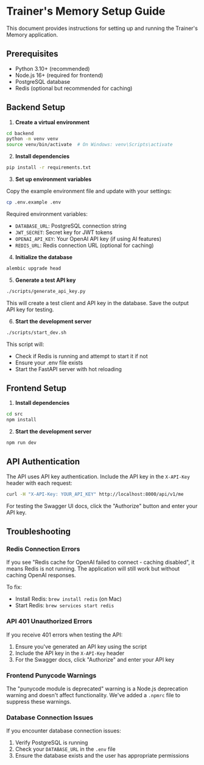 # Trainer's Memory Setup Guide

This document provides instructions for setting up and running the Trainer's Memory application.

## Prerequisites

- Python 3.10+ (recommended)
- Node.js 16+ (required for frontend)
- PostgreSQL database
- Redis (optional but recommended for caching)

## Backend Setup

1. **Create a virtual environment**

```bash
cd backend
python -m venv venv
source venv/bin/activate  # On Windows: venv\Scripts\activate
```

2. **Install dependencies**

```bash
pip install -r requirements.txt
```

3. **Set up environment variables**

Copy the example environment file and update with your settings:

```bash
cp .env.example .env
```

Required environment variables:
- `DATABASE_URL`: PostgreSQL connection string
- `JWT_SECRET`: Secret key for JWT tokens
- `OPENAI_API_KEY`: Your OpenAI API key (if using AI features)
- `REDIS_URL`: Redis connection URL (optional for caching)

4. **Initialize the database**

```bash
alembic upgrade head
```

5. **Generate a test API key**

```bash
./scripts/generate_api_key.py
```
This will create a test client and API key in the database. Save the output API key for testing.

6. **Start the development server**

```bash
./scripts/start_dev.sh
```

This script will:
- Check if Redis is running and attempt to start it if not
- Ensure your .env file exists
- Start the FastAPI server with hot reloading

## Frontend Setup

1. **Install dependencies**

```bash
cd src
npm install
```

2. **Start the development server**

```bash
npm run dev
```

## API Authentication

The API uses API key authentication. Include the API key in the `X-API-Key` header with each request:

```bash
curl -H "X-API-Key: YOUR_API_KEY" http://localhost:8000/api/v1/me
```

For testing the Swagger UI docs, click the "Authorize" button and enter your API key.

## Troubleshooting

### Redis Connection Errors

If you see "Redis cache for OpenAI failed to connect - caching disabled", it means Redis is not running. 
The application will still work but without caching OpenAI responses.

To fix:
- Install Redis: `brew install redis` (on Mac)
- Start Redis: `brew services start redis`

### API 401 Unauthorized Errors

If you receive 401 errors when testing the API:
1. Ensure you've generated an API key using the script
2. Include the API key in the `X-API-Key` header
3. For the Swagger docs, click "Authorize" and enter your API key

### Frontend Punycode Warnings

The "punycode module is deprecated" warning is a Node.js deprecation warning and doesn't affect functionality.
We've added a `.npmrc` file to suppress these warnings.

### Database Connection Issues

If you encounter database connection issues:
1. Verify PostgreSQL is running
2. Check your `DATABASE_URL` in the `.env` file
3. Ensure the database exists and the user has appropriate permissions 